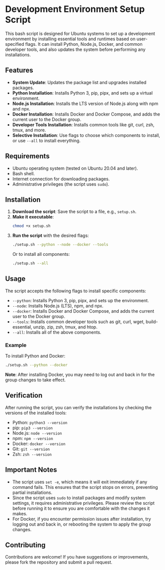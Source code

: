 # Development Environment Setup Script

This bash script is designed for Ubuntu systems to set up a development environment by installing essential tools and runtimes based on user-specified flags. It can install Python, Node.js, Docker, and common developer tools, and also updates the system before performing any installations.

## Features

- **System Update**: Updates the package list and upgrades installed packages.
- **Python Installation**: Installs Python 3, pip, pipx, and sets up a virtual environment.
- **Node.js Installation**: Installs the LTS version of Node.js along with npm and npx.
- **Docker Installation**: Installs Docker and Docker Compose, and adds the current user to the Docker group.
- **Developer Tools Installation**: Installs common tools like git, curl, zsh, tmux, and more.
- **Selective Installation**: Use flags to choose which components to install, or use `--all` to install everything.

## Requirements

- Ubuntu operating system (tested on Ubuntu 20.04 and later).
- Bash shell.
- Internet connection for downloading packages.
- Administrative privileges (the script uses `sudo`).

## Installation

1. **Download the script**: Save the script to a file, e.g., `setup.sh`.
2. **Make it executable**:
   ```bash
   chmod +x setup.sh
   ```
3. **Run the script** with the desired flags:
   ```bash
   ./setup.sh --python --node --docker --tools
   ```
   Or to install all components:
   ```bash
   ./setup.sh --all
   ```

## Usage

The script accepts the following flags to install specific components:

- `--python`: Installs Python 3, pip, pipx, and sets up the environment.
- `--node`: Installs Node.js (LTS), npm, and npx.
- `--docker`: Installs Docker and Docker Compose, and adds the current user to the Docker group.
- `--tools`: Installs common developer tools such as git, curl, wget, build-essential, unzip, zip, zsh, tmux, and htop.
- `--all`: Installs all of the above components.

### Example

To install Python and Docker:
```bash
./setup.sh --python --docker
```

**Note**: After installing Docker, you may need to log out and back in for the group changes to take effect.

## Verification

After running the script, you can verify the installations by checking the versions of the installed tools:

- Python: `python3 --version`
- pip: `pip3 --version`
- Node.js: `node --version`
- npm: `npm --version`
- Docker: `docker --version`
- Git: `git --version`
- Zsh: `zsh --version`

## Important Notes

- The script uses `set -e`, which means it will exit immediately if any command fails. This ensures that the script stops on errors, preventing partial installations.
- Since the script uses `sudo` to install packages and modify system settings, it requires administrative privileges. Please review the script before running it to ensure you are comfortable with the changes it makes.
- For Docker, if you encounter permission issues after installation, try logging out and back in, or rebooting the system to apply the group changes.

## Contributing

Contributions are welcome! If you have suggestions or improvements, please fork the repository and submit a pull request.